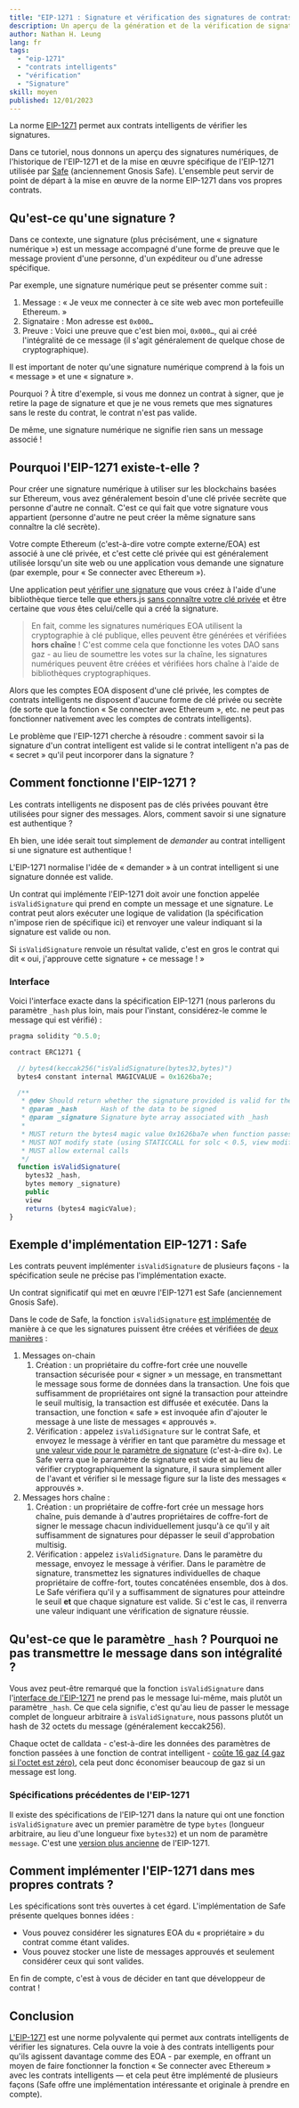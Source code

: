 ```yaml
---
title: "EIP-1271 : Signature et vérification des signatures de contrats intelligents"
description: Un aperçu de la génération et de la vérification de signatures de contrat intelligent avec l'EIP-1271. Nous examinons également la mise en œuvre de l'EIP-1271 utilisée dans Safe (anciennement Gnosis Safe) pour fournir un exemple concret aux développeurs de contrats intelligents sur lequel s'appuyer.
author: Nathan H. Leung
lang: fr
tags:
  - "eip-1271"
  - "contrats intelligents"
  - "vérification"
  - "Signature"
skill: moyen
published: 12/01/2023
---
```


La norme [EIP-1271](https://eips.ethereum.org/EIPS/eip-1271) permet aux contrats intelligents de vérifier les signatures.

Dans ce tutoriel, nous donnons un aperçu des signatures numériques, de l'historique de l'EIP-1271 et de la mise en œuvre spécifique de l'EIP-1271 utilisée par [Safe](https://safe.global/) (anciennement Gnosis Safe). L'ensemble peut servir de point de départ à la mise en œuvre de la norme EIP-1271 dans vos propres contrats.

## Qu'est-ce qu'une signature ?

Dans ce contexte, une signature (plus précisément, une « signature numérique ») est un message accompagné d'une forme de preuve que le message provient d'une personne, d'un expéditeur ou d'une adresse spécifique.

Par exemple, une signature numérique peut se présenter comme suit :

1. Message : « Je veux me connecter à ce site web avec mon portefeuille Ethereum. »
2. Signataire : Mon adresse est `0x000…`
3. Preuve : Voici une preuve que c'est bien moi, `0x000…`, qui ai créé l'intégralité de ce message (il s'agit généralement de quelque chose de cryptographique).

Il est important de noter qu'une signature numérique comprend à la fois un « message » et une « signature ».

Pourquoi ? À titre d'exemple, si vous me donnez un contrat à signer, que je retire la page de signature et que je ne vous remets que mes signatures sans le reste du contrat, le contrat n'est pas valide.

De même, une signature numérique ne signifie rien sans un message associé !

## Pourquoi l'EIP-1271 existe-t-elle ?

Pour créer une signature numérique à utiliser sur les blockchains basées sur Ethereum, vous avez généralement besoin d'une clé privée secrète que personne d'autre ne connaît. C'est ce qui fait que votre signature vous appartient (personne d'autre ne peut créer la même signature sans connaître la clé secrète).

Votre compte Ethereum (c'est-à-dire votre compte externe/EOA) est associé à une clé privée, et c'est cette clé privée qui est généralement utilisée lorsqu'un site web ou une application vous demande une signature (par exemple, pour « Se connecter avec Ethereum »).

Une application peut [vérifier une signature](https://docs.alchemy.com/docs/how-to-verify-a-message-signature-on-ethereum) que vous créez à l'aide d'une bibliothèque tierce telle que ethers.js [sans connaître votre clé privée](https://en.wikipedia.org/wiki/Public-key_cryptography) et être certaine que _vous_ êtes celui/celle qui a créé la signature.

> En fait, comme les signatures numériques EOA utilisent la cryptographie à clé publique, elles peuvent être générées et vérifiées **hors chaîne** ! C'est comme cela que fonctionne les votes DAO sans gaz - au lieu de soumettre les votes sur la chaîne, les signatures numériques peuvent être créées et vérifiées hors chaîne à l'aide de bibliothèques cryptographiques.

Alors que les comptes EOA disposent d'une clé privée, les comptes de contrats intelligents ne disposent d'aucune forme de clé privée ou secrète (de sorte que la fonction « Se connecter avec Ethereum », etc. ne peut pas fonctionner nativement avec les comptes de contrats intelligents).

Le problème que l'EIP-1271 cherche à résoudre : comment savoir si la signature d'un contrat intelligent est valide si le contrat intelligent n'a pas de « secret » qu'il peut incorporer dans la signature ?

## Comment fonctionne l'EIP-1271 ?

Les contrats intelligents ne disposent pas de clés privées pouvant être utilisées pour signer des messages. Alors, comment savoir si une signature est authentique ?

Eh bien, une idée serait tout simplement de _demander_ au contrat intelligent si une signature est authentique !

L'EIP-1271 normalise l'idée de « demander » à un contrat intelligent si une signature donnée est valide.

Un contrat qui implémente l'EIP-1271 doit avoir une fonction appelée `isValidSignature` qui prend en compte un message et une signature. Le contrat peut alors exécuter une logique de validation (la spécification n'impose rien de spécifique ici) et renvoyer une valeur indiquant si la signature est valide ou non.

Si `isValidSignature` renvoie un résultat valide, c'est en gros le contrat qui dit « oui, j'approuve cette signature + ce message ! »

### Interface

Voici l'interface exacte dans la spécification EIP-1271 (nous parlerons du paramètre `_hash` plus loin, mais pour l'instant, considérez-le comme le message qui est vérifié) :

```jsx
pragma solidity ^0.5.0;

contract ERC1271 {

  // bytes4(keccak256("isValidSignature(bytes32,bytes)")
  bytes4 constant internal MAGICVALUE = 0x1626ba7e;

  /**
   * @dev Should return whether the signature provided is valid for the provided hash
   * @param _hash      Hash of the data to be signed
   * @param _signature Signature byte array associated with _hash
   *
   * MUST return the bytes4 magic value 0x1626ba7e when function passes.
   * MUST NOT modify state (using STATICCALL for solc < 0.5, view modifier for solc > 0.5)
   * MUST allow external calls
   */
  function isValidSignature(
    bytes32 _hash,
    bytes memory _signature)
    public
    view
    returns (bytes4 magicValue);
}
```

## Exemple d'implémentation EIP-1271 : Safe

Les contrats peuvent implémenter `isValidSignature` de plusieurs façons - la spécification seule ne précise pas l'implémentation exacte.

Un contrat significatif qui met en œuvre l'EIP-1271 est Safe (anciennement Gnosis Safe).

Dans le code de Safe, la fonction `isValidSignature` [est implémentée](https://github.com/safe-global/safe-contracts/blob/main/contracts/handler/CompatibilityFallbackHandler.sol) de manière à ce que les signatures puissent être créées et vérifiées de [deux manières](https://ethereum.stackexchange.com/questions/122635/signing-messages-as-a-gnosis-safe-eip1271-support) :

1. Messages on-chain
   1. Création : un propriétaire du coffre-fort crée une nouvelle transaction sécurisée pour « signer » un message, en transmettant le message sous forme de données dans la transaction. Une fois que suffisamment de propriétaires ont signé la transaction pour atteindre le seuil multisig, la transaction est diffusée et exécutée. Dans la transaction, une fonction « safe » est invoquée afin d'ajouter le message à une liste de messages « approuvés ».
   2. Vérification : appelez `isValidSignature` sur le contrat Safe, et envoyez le message à vérifier en tant que paramètre du message et [une valeur vide pour le paramètre de signature](https://github.com/safe-global/safe-contracts/blob/main/contracts/handler/CompatibilityFallbackHandler.sol#L32) (c'est-à-dire `0x`). Le Safe verra que le paramètre de signature est vide et au lieu de vérifier cryptographiquement la signature, il saura simplement aller de l'avant et vérifier si le message figure sur la liste des messages « approuvés ».
2. Messages hors chaîne :
   1. Création : un propriétaire de coffre-fort crée un message hors chaîne, puis demande à d'autres propriétaires de coffre-fort de signer le message chacun individuellement jusqu'à ce qu'il y ait suffisamment de signatures pour dépasser le seuil d'approbation multisig.
   2. Vérification : appelez `isValidSignature`. Dans le paramètre du message, envoyez le message à vérifier. Dans le paramètre de signature, transmettez les signatures individuelles de chaque propriétaire de coffre-fort, toutes concaténées ensemble, dos à dos. Le Safe vérifiera qu'il y a suffisamment de signatures pour atteindre le seuil **et** que chaque signature est valide. Si c'est le cas, il renverra une valeur indiquant une vérification de signature réussie.

## Qu'est-ce que le paramètre `_hash` ? Pourquoi ne pas transmettre le message dans son intégralité ?

Vous avez peut-être remarqué que la fonction `isValidSignature` dans l'[interface de l'EIP-1271](https://eips.ethereum.org/EIPS/eip-1271) ne prend pas le message lui-même, mais plutôt un paramètre `_hash`. Ce que cela signifie, c'est qu'au lieu de passer le message complet de longueur arbitraire à `isValidSignature`, nous passons plutôt un hash de 32 octets du message (généralement keccak256).

Chaque octet de calldata - c'est-à-dire les données des paramètres de fonction passées à une fonction de contrat intelligent - [coûte 16 gaz (4 gaz si l'octet est zéro)](https://eips.ethereum.org/EIPS/eip-2028), cela peut donc économiser beaucoup de gaz si un message est long.

### Spécifications précédentes de l'EIP-1271

Il existe des spécifications de l'EIP-1271 dans la nature qui ont une fonction `isValidSignature` avec un premier paramètre de type `bytes` (longueur arbitraire, au lieu d'une longueur fixe `bytes32`) et un nom de paramètre `message`. C'est une [version plus ancienne](https://github.com/safe-global/safe-contracts/issues/391#issuecomment-1075427206) de l'EIP-1271.

## Comment implémenter l'EIP-1271 dans mes propres contrats ?

Les spécifications sont très ouvertes à cet égard. L'implémentation de Safe présente quelques bonnes idées :

- Vous pouvez considérer les signatures EOA du « propriétaire » du contrat comme étant valides.
- Vous pouvez stocker une liste de messages approuvés et seulement considérer ceux qui sont valides.

En fin de compte, c'est à vous de décider en tant que développeur de contrat !

## Conclusion

[L'EIP-1271](https://eips.ethereum.org/EIPS/eip-1271) est une norme polyvalente qui permet aux contrats intelligents de vérifier les signatures. Cela ouvre la voie à des contrats intelligents pour qu'ils agissent davantage comme des EOA - par exemple, en offrant un moyen de faire fonctionner la fonction « Se connecter avec Ethereum » avec les contrats intelligents — et cela peut être implémenté de plusieurs façons (Safe offre une implémentation intéressante et originale à prendre en compte).
